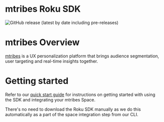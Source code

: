 # mtribes Roku SDK
![GitHub release (latest by date including pre-releases)](https://img.shields.io/github/v/release/mtribes/client-roku?include_prereleases&label=roku)
# mtribes Overview

[mtribes](https://mtribes.com/) is a UX personalization platform that brings audience segmentation, user targeting and real-time insights together.

# Getting started

Refer to our [quick start guide](https://mtribes.com/org/_space/developer) for instructions on getting started with using the SDK and integrating your mtribes Space.

There's no need to download the Roku SDK manually as we do this automatically as a part of the space integration step from our CLI.
